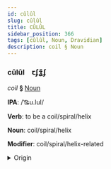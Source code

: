 ```yaml
---
id: cûlûl
slug: cûlûl
title: CÛLÛL
sidebar_position: 366
tags: [cûlûl, Noun, Dravidian]
description: coil § Noun
---
```


### cûlûl&emsp;<span kind="abugida">ꞇʄʓ͊ʄ</span>

*coil* **§** [Noun](../../tags/Noun)

**IPA**: /ˈt͡ɕu.lul/

**Verb**: to be a coil/spiral/helix

**Noun**: coil/spiral/helix

**Modifier**: coil/spiral/helix-related

<details>
    <summary>Origin</summary>
    Tamil சுருள் curuḷ /t͡ʃuɾul/<br/>
    <em>Dravidian Language Family</em>
</details>